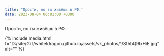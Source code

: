 ```yaml
---
title: "Прости, но ты живёшь в РФ."
date: 2023-08-04 06:01:00 +0300
---
```


Прости, но ты живёшь в РФ.

{% include media.html f="D:/site/GiT/whiteldragon.github.io/assets/vk_photos/1/SfhbQ9IxHiE.jpg" alt="" %}
